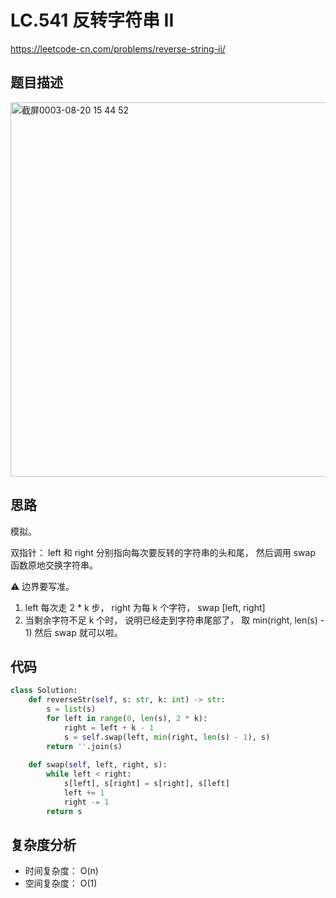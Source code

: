 LC.541 反转字符串 II
====
https://leetcode-cn.com/problems/reverse-string-ii/

## 题目描述
<img width="599" alt="截屏0003-08-20 15 44 52" src="https://user-images.githubusercontent.com/10908630/130191935-64a39f0e-1118-49a2-aabe-87a893b44bfd.png">

## 思路
模拟。

双指针： left 和 right 分别指向每次要反转的字符串的头和尾， 然后调用 swap 函数原地交换字符串。

⚠️ 边界要写准。

1. left 每次走 2 * k 步， right 为每 k 个字符， swap [left, right]
2. 当剩余字符不足 k 个时， 说明已经走到字符串尾部了， 取 min(right, len(s) - 1) 然后 swap 就可以啦。

## 代码
```python
class Solution:
    def reverseStr(self, s: str, k: int) -> str:
        s = list(s)
        for left in range(0, len(s), 2 * k):
            right = left + k - 1
            s = self.swap(left, min(right, len(s) - 1), s)
        return ''.join(s)
    
    def swap(self, left, right, s):
        while left < right:
            s[left], s[right] = s[right], s[left]
            left += 1
            right -= 1
        return s
```

## 复杂度分析
- 时间复杂度： O(n)
- 空间复杂度： O(1)
